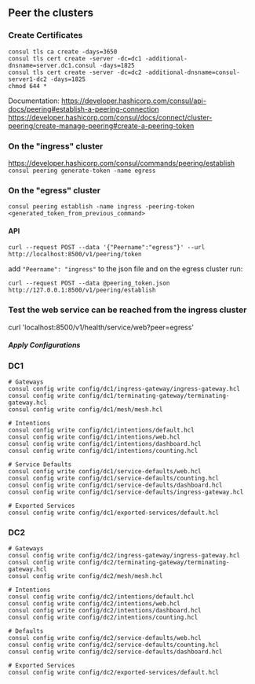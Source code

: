 ## Peer the clusters

### Create Certificates

```
consul tls ca create -days=3650
consul tls cert create -server -dc=dc1 -additional-dnsname=server.dc1.consul -days=1825
consul tls cert create -server -dc=dc2 -additional-dnsname=consul-server1-dc2 -days=1825
chmod 644 *
```

Documentation:
https://developer.hashicorp.com/consul/api-docs/peering#establish-a-peering-connection
https://developer.hashicorp.com/consul/docs/connect/cluster-peering/create-manage-peering#create-a-peering-token

### On the "ingress" cluster 
https://developer.hashicorp.com/consul/commands/peering/establish
`consul peering generate-token -name egress`

### On the "egress" cluster
`consul peering establish -name ingress -peering-token <generated_token_from_previous_command>`

#### API
`curl --request POST --data '{"Peername":"egress"}' --url http://localhost:8500/v1/peering/token`

add `"Peername": "ingress"` to the json file and on the egress cluster run:

`curl --request POST --data @peering_token.json http://127.0.0.1:8500/v1/peering/establish`

### Test the web service can be reached from the ingress cluster
curl 'localhost:8500/v1/health/service/web?peer=egress'



##### Apply Configurations

### DC1

```
# Gateways
consul config write config/dc1/ingress-gateway/ingress-gateway.hcl
consul config write config/dc1/terminating-gateway/terminating-gateway.hcl
consul config write config/dc1/mesh/mesh.hcl

# Intentions
consul config write config/dc1/intentions/default.hcl
consul config write config/dc1/intentions/web.hcl
consul config write config/dc1/intentions/dashboard.hcl
consul config write config/dc1/intentions/counting.hcl

# Service Defaults
consul config write config/dc1/service-defaults/web.hcl
consul config write config/dc1/service-defaults/counting.hcl
consul config write config/dc1/service-defaults/dashboard.hcl
consul config write config/dc1/service-defaults/ingress-gateway.hcl

# Exported Services
consul config write config/dc1/exported-services/default.hcl
```

### DC2
```
# Gateways
consul config write config/dc2/ingress-gateway/ingress-gateway.hcl
consul config write config/dc2/terminating-gateway/terminating-gateway.hcl
consul config write config/dc2/mesh/mesh.hcl

# Intentions
consul config write config/dc2/intentions/default.hcl
consul config write config/dc2/intentions/web.hcl
consul config write config/dc2/intentions/dashboard.hcl
consul config write config/dc2/intentions/counting.hcl

# Defaults
consul config write config/dc2/service-defaults/web.hcl
consul config write config/dc2/service-defaults/counting.hcl
consul config write config/dc2/service-defaults/dashboard.hcl

# Exported Services
consul config write config/dc2/exported-services/default.hcl
```